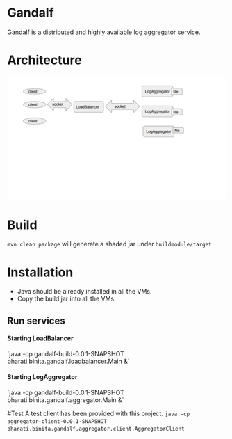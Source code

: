 # Gandalf
Gandalf is a distributed and highly available log aggregator service.

# Architecture
![Alt text](docs/images/gandalf.png "Architecture") <br />


# Build
`mvn clean package` will generate a shaded jar under `buildmodule/target`

# Installation
* Java should be already installed in all the VMs.
* Copy the build jar into all the VMs.


## Run services
 <h4>Starting LoadBalancer</h4>
`java -cp gandalf-build-0.0.1-SNAPSHOT bharati.binita.gandalf.loadbalancer.Main &`

<h4>Starting LogAggregator</h4>
`java -cp gandalf-build-0.0.1-SNAPSHOT bharati.binita.gandalf.aggregator.Main &`

#Test
A test client has been provided with this project.
`java -cp aggregator-client-0.0.1-SNAPSHOT bharati.binita.gandalf.aggregator.client.AggregatorClient`

